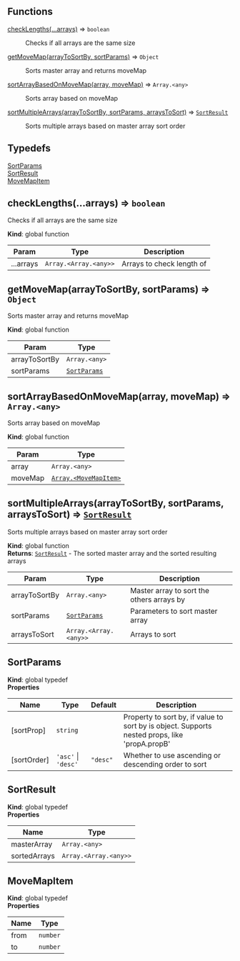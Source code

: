 ## Functions

<dl>
<dt><a href="#checkLengths">checkLengths(...arrays)</a> ⇒ <code>boolean</code></dt>
<dd><p>Checks if all arrays are the same size</p>
</dd>
<dt><a href="#getMoveMap">getMoveMap(arrayToSortBy, sortParams)</a> ⇒ <code>Object</code></dt>
<dd><p>Sorts master array and returns moveMap</p>
</dd>
<dt><a href="#sortArrayBasedOnMoveMap">sortArrayBasedOnMoveMap(array, moveMap)</a> ⇒ <code>Array.&lt;any&gt;</code></dt>
<dd><p>Sorts array based on moveMap</p>
</dd>
<dt><a href="#sortMultipleArrays">sortMultipleArrays(arrayToSortBy, sortParams, arraysToSort)</a> ⇒ <code><a href="#SortResult">SortResult</a></code></dt>
<dd><p>Sorts multiple arrays based on master array sort order</p>
</dd>
</dl>

## Typedefs

<dl>
<dt><a href="#SortParams">SortParams</a></dt>
<dd></dd>
<dt><a href="#SortResult">SortResult</a></dt>
<dd></dd>
<dt><a href="#MoveMapItem">MoveMapItem</a></dt>
<dd></dd>
</dl>

<a name="checkLengths"></a>

## checkLengths(...arrays) ⇒ <code>boolean</code>

Checks if all arrays are the same size

**Kind**: global function

| Param     | Type                                         | Description               |
| --------- | -------------------------------------------- | ------------------------- |
| ...arrays | <code>Array.&lt;Array.&lt;any&gt;&gt;</code> | Arrays to check length of |

<a name="getMoveMap"></a>

## getMoveMap(arrayToSortBy, sortParams) ⇒ <code>Object</code>

Sorts master array and returns moveMap

**Kind**: global function

| Param         | Type                                   |
| ------------- | -------------------------------------- |
| arrayToSortBy | <code>Array.&lt;any&gt;</code>         |
| sortParams    | [<code>SortParams</code>](#SortParams) |

<a name="sortArrayBasedOnMoveMap"></a>

## sortArrayBasedOnMoveMap(array, moveMap) ⇒ <code>Array.&lt;any&gt;</code>

Sorts array based on moveMap

**Kind**: global function

| Param   | Type                                                   |
| ------- | ------------------------------------------------------ |
| array   | <code>Array.&lt;any&gt;</code>                         |
| moveMap | [<code>Array.&lt;MoveMapItem&gt;</code>](#MoveMapItem) |

<a name="sortMultipleArrays"></a>

## sortMultipleArrays(arrayToSortBy, sortParams, arraysToSort) ⇒ [<code>SortResult</code>](#SortResult)

Sorts multiple arrays based on master array sort order

**Kind**: global function  
**Returns**: [<code>SortResult</code>](#SortResult) - The sorted master array and the sorted resulting arrays

| Param         | Type                                         | Description                               |
| ------------- | -------------------------------------------- | ----------------------------------------- |
| arrayToSortBy | <code>Array.&lt;any&gt;</code>               | Master array to sort the others arrays by |
| sortParams    | [<code>SortParams</code>](#SortParams)       | Parameters to sort master array           |
| arraysToSort  | <code>Array.&lt;Array.&lt;any&gt;&gt;</code> | Arrays to sort                            |

<a name="SortParams"></a>

## SortParams

**Kind**: global typedef  
**Properties**

| Name        | Type                                                          | Default                       | Description                                                                                   |
| ----------- | ------------------------------------------------------------- | ----------------------------- | --------------------------------------------------------------------------------------------- |
| [sortProp]  | <code>string</code>                                           |                               | Property to sort by, if value to sort by is object. Supports nested props, like 'propA.propB' |
| [sortOrder] | <code>&#x27;asc&#x27;</code> \| <code>&#x27;desc&#x27;</code> | <code>&quot;desc&quot;</code> | Whether to use ascending or descending order to sort                                          |

<a name="SortResult"></a>

## SortResult

**Kind**: global typedef  
**Properties**

| Name         | Type                                         |
| ------------ | -------------------------------------------- |
| masterArray  | <code>Array.&lt;any&gt;</code>               |
| sortedArrays | <code>Array.&lt;Array.&lt;any&gt;&gt;</code> |

<a name="MoveMapItem"></a>

## MoveMapItem

**Kind**: global typedef  
**Properties**

| Name | Type                |
| ---- | ------------------- |
| from | <code>number</code> |
| to   | <code>number</code> |
